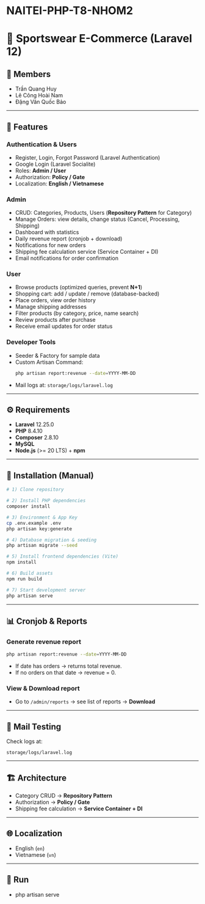 # NAITEI-PHP-T8-NHOM2
# 🏀 Sportswear E-Commerce (Laravel 12)

## 👥 Members
- Trần Quang Huy
- Lê Công Hoài Nam
- Đặng Văn Quốc Bảo

---

## 📌 Features

### Authentication & Users
- Register, Login, Forgot Password (Laravel Authentication)
- Google Login (Laravel Socialite)
- Roles: **Admin / User**
- Authorization: **Policy / Gate**
- Localization: **English / Vietnamese**

### Admin
- CRUD: Categories, Products, Users (**Repository Pattern** for Category)
- Manage Orders: view details, change status (Cancel, Processing, Shipping)
- Dashboard with statistics
- Daily revenue report (cronjob + download)
- Notifications for new orders
- Shipping fee calculation service (Service Container + DI)
- Email notifications for order confirmation

### User
- Browse products (optimized queries, prevent **N+1**)
- Shopping cart: add / update / remove (database-backed)
- Place orders, view order history
- Manage shipping addresses
- Filter products (by category, price, name search)
- Review products after purchase
- Receive email updates for order status

### Developer Tools
- Seeder & Factory for sample data
- Custom Artisan Command:
  ```bash
  php artisan report:revenue --date=YYYY-MM-DD
  ```
- Mail logs at: `storage/logs/laravel.log`

---

## ⚙️ Requirements
- **Laravel** 12.25.0  
- **PHP** 8.4.10  
- **Composer** 2.8.10  
- **MySQL**  
- **Node.js** (>= 20 LTS) + **npm**  

---

## 🧭 Installation (Manual)

```bash
# 1) Clone repository

# 2) Install PHP dependencies
composer install

# 3) Environment & App Key
cp .env.example .env
php artisan key:generate

# 4) Database migration & seeding
php artisan migrate --seed

# 5) Install frontend dependencies (Vite)
npm install

# 6) Build assets
npm run build

# 7) Start development server
php artisan serve
```

---

## 📊 Cronjob & Reports

### Generate revenue report
```bash
php artisan report:revenue --date=YYYY-MM-DD
```
- If date has orders → returns total revenue.  
- If no orders on that date → revenue = 0.  

### View & Download report
- Go to `/admin/reports` → see list of reports → **Download**  

---

## 📧 Mail Testing
Check logs at:
```
storage/logs/laravel.log
```

---

## 🏗️ Architecture
- Category CRUD → **Repository Pattern**  
- Authorization → **Policy / Gate**  
- Shipping fee calculation → **Service Container + DI**  

---

## 🌐 Localization
- English (`en`)  
- Vietnamese (`vn`)  

---

## 🚀 Run
- php artisan serve  
